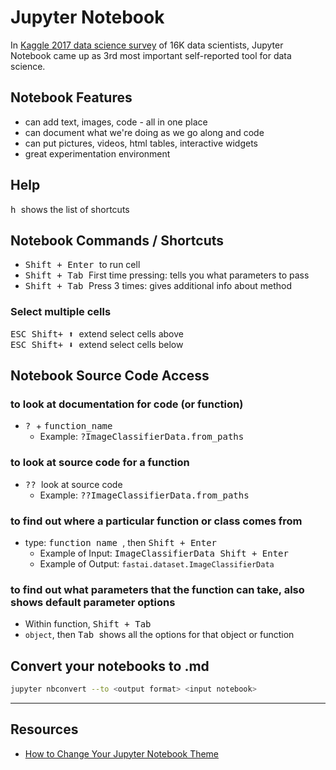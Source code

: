 # Jupyter Notebook

In [Kaggle 2017 data science survey](https://www.kaggle.com/surveys/2017) of 16K data scientists, Jupyter Notebook came up as 3rd most important self-reported tool for data science.  

## Notebook Features
* can add text, images, code - all in one place
* can document what we're doing as we go along and code
* can put pictures, videos, html tables, interactive widgets
* great experimentation environment

## Help
<kbd> h </kbd> shows the list of shortcuts

## Notebook Commands / Shortcuts
* <kbd> Shift + Enter </kbd> to run cell  
* <kbd> Shift + Tab </kbd>  First time pressing:  tells you what parameters to pass 
* <kbd> Shift + Tab </kbd> Press 3 times:  gives additional info about method

### Select multiple cells 
<kbd> ESC </kbd>    <kbd> Shift+ :arrow_up: </kbd>  extend select cells above  
<kbd> ESC </kbd>   <kbd> Shift+ :arrow_down: </kbd>  extend select cells below  


## Notebook Source Code Access

### to look at documentation for code (or function)
* <kbd> ? </kbd> + <kbd> function_name </kbd>  
  * Example: <kbd> ?ImageClassifierData.from_paths </kbd>
  
### to look at source code for a function
* <kbd> ?? </kbd>  look at source code
  * Example:  <kbd> ??ImageClassifierData.from_paths </kbd>

### to find out where a particular function or class comes from
* type: <kbd> function name </kbd>, then <kbd>Shift + Enter </kbd>  
  * Example of Input:  <kbd> ImageClassifierData </kbd> <kbd>Shift + Enter </kbd>
  * Example of Output: `fastai.dataset.ImageClassifierData`

### to find out what parameters that the function can take, also shows default parameter options
* Within function, <kbd>Shift + Tab </kbd> 
* `object`, then <kbd> Tab </kbd> shows all the options for that object or function

## Convert your notebooks to .md 
```bash
jupyter nbconvert --to <output format> <input notebook> 
```


---
## Resources

* [How to Change Your Jupyter Notebook Theme](https://jcharistech.wordpress.com/2017/05/18/how-to-change-your-jupyter-notebook-theme/)
